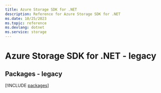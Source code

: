 ```yaml
---
title: Azure Storage SDK for .NET
description: Reference for Azure Storage SDK for .NET
ms.date: 10/25/2023
ms.topic: reference
ms.devlang: dotnet
ms.service: storage
---
```

# Azure Storage SDK for .NET - legacy
## Packages - legacy
[!INCLUDE [packages](storage-index.md)]